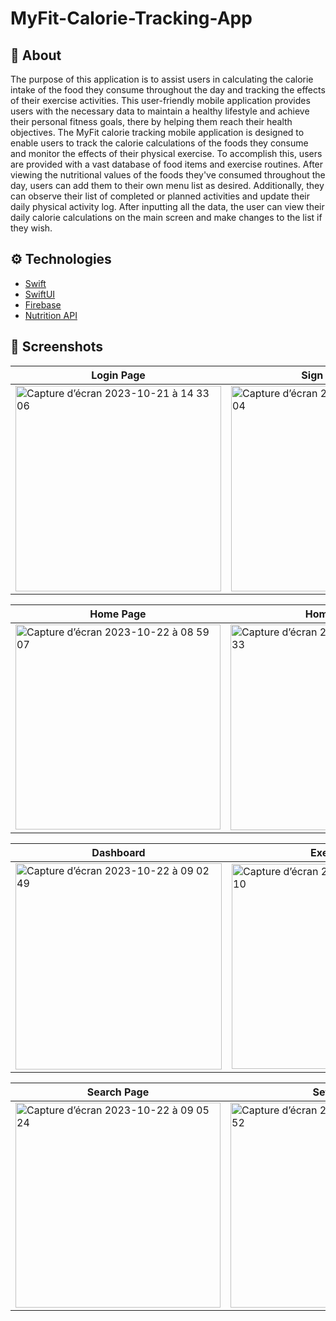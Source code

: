 # MyFit-Calorie-Tracking-App

## :calling: About
The purpose of this application is to assist users in calculating the calorie intake of the food they consume throughout the day and tracking the effects of their exercise activities. This user-friendly mobile application provides users with the necessary data to maintain a healthy lifestyle and achieve their personal fitness goals, there by helping them reach their health objectives.
The MyFit calorie tracking mobile application is designed to enable users to track the calorie calculations of the foods they consume and monitor the effects of their physical exercise. To accomplish this, users are provided with a vast database of food items and exercise routines. After viewing the nutritional values of the foods they've consumed throughout the day, users can add them to their own menu list as desired. Additionally, they can observe their list of completed or planned activities and update their daily physical activity log. After inputting all the data, the user can view their daily calorie calculations on the main screen and make changes to the list if they wish.
## :gear: Technologies
- [Swift](https://developer.apple.com/swift/)
- [SwiftUI](https://developer.apple.com/xcode/swiftui/)
- [Firebase](https://github.com/firebase/firebase-ios-sdk)
- [Nutrition API](https://api-ninjas.com/api/nutrition)


## :camera_flash: Screenshots

| Login Page | Sign Up Page |
| --- | --- |
| <img width="329" alt="Capture d’écran 2023-10-21 à 14 33 06" src="https://github.com/NisanurKorkmaz/MyFit-Calorie-Tracking-App/assets/80275552/6d047203-21e1-44bf-9d48-131e32c23058"> |<img width="329" alt="Capture d’écran 2023-10-21 à 14 35 04" src="https://github.com/NisanurKorkmaz/MyFit-Calorie-Tracking-App/assets/80275552/1330f811-1b1b-4f90-a3d3-165db06d3f89"> |

| Home Page| Home Page|
| --- | --- |
|<img width="328" alt="Capture d’écran 2023-10-22 à 08 59 07" src="https://github.com/NisanurKorkmaz/MyFit-Calorie-Tracking-App/assets/80275552/5321cf87-49c1-4c7b-9075-8fb7f1aed1d2">|<img width="329" alt="Capture d’écran 2023-10-22 à 08 59 33" src="https://github.com/NisanurKorkmaz/MyFit-Calorie-Tracking-App/assets/80275552/dcb88308-2ead-49c5-b33a-0397a88030e7">|

| Dashboard| Exercices |
| --- | --- |
|<img width="330" alt="Capture d’écran 2023-10-22 à 09 02 49" src="https://github.com/NisanurKorkmaz/MyFit-Calorie-Tracking-App/assets/80275552/b5bc975f-119e-4dc9-a57b-5084693b4597">|<img width="328" alt="Capture d’écran 2023-10-22 à 09 03 10" src="https://github.com/NisanurKorkmaz/MyFit-Calorie-Tracking-App/assets/80275552/7ae34bd4-7664-4315-b47e-92ae86f80b24">|

| Search Page| Settings |
| --- | --- |
|<img width="328" alt="Capture d’écran 2023-10-22 à 09 05 24" src="https://github.com/NisanurKorkmaz/MyFit-Calorie-Tracking-App/assets/80275552/347390f5-b5f1-4834-a478-cfdb1b5364dd">|<img width="328" alt="Capture d’écran 2023-10-22 à 09 05 52" src="https://github.com/NisanurKorkmaz/MyFit-Calorie-Tracking-App/assets/80275552/e36ec855-aff0-4ee5-93ef-c3fea0c9a331">|

